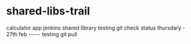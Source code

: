 # shared-libs-trail
calculator app
jenkins shared library testing
git check status
thursdary - 27th feb -----
testing git pull
